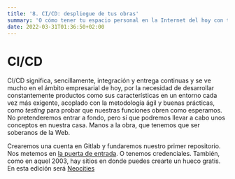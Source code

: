 ```yaml
---
title: '8. CI/CD: despliegue de tus obras'
summary: 'O cómo tener tu espacio personal en la Internet del hoy con técnicas modernas'
date: 2022-03-31T01:36:50+02:00
---
```


# CI/CD

CI/CD significa, sencillamente, integración y entrega continuas y se ve mucho en el ámbito empresarial de hoy, por la necesidad de desarrollar constantemente productos como sus características en un entorno cada vez más exigente, acoplado con la metodología ágil y buenas prácticas, como _testing_ para probar que nuestras funciones obren como esperamos. No pretenderemos entrar a fondo, pero sí que podremos llevar a cabo unos conceptos en nuestra casa. Manos a la obra, que tenemos que ser soberanos de la Web.

Crearemos una cuenta en Gitlab y fundaremos nuestro primer repositorio. Nos metemos en [la puerta de entrada](https://gitlab.com/users/sign_in). O tenemos credenciales. También, como en aquel 2003, hay sitios en donde puedes crearte un hueco gratis. En esta edición será [Neocities](https://neocities.org)